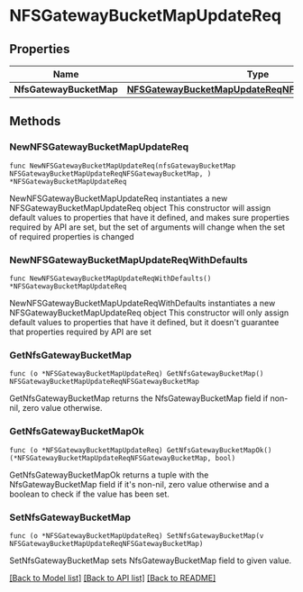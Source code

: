 # NFSGatewayBucketMapUpdateReq

## Properties

Name | Type | Description | Notes
------------ | ------------- | ------------- | -------------
**NfsGatewayBucketMap** | [**NFSGatewayBucketMapUpdateReqNFSGatewayBucketMap**](NFSGatewayBucketMapUpdateReqNFSGatewayBucketMap.md) |  | 

## Methods

### NewNFSGatewayBucketMapUpdateReq

`func NewNFSGatewayBucketMapUpdateReq(nfsGatewayBucketMap NFSGatewayBucketMapUpdateReqNFSGatewayBucketMap, ) *NFSGatewayBucketMapUpdateReq`

NewNFSGatewayBucketMapUpdateReq instantiates a new NFSGatewayBucketMapUpdateReq object
This constructor will assign default values to properties that have it defined,
and makes sure properties required by API are set, but the set of arguments
will change when the set of required properties is changed

### NewNFSGatewayBucketMapUpdateReqWithDefaults

`func NewNFSGatewayBucketMapUpdateReqWithDefaults() *NFSGatewayBucketMapUpdateReq`

NewNFSGatewayBucketMapUpdateReqWithDefaults instantiates a new NFSGatewayBucketMapUpdateReq object
This constructor will only assign default values to properties that have it defined,
but it doesn't guarantee that properties required by API are set

### GetNfsGatewayBucketMap

`func (o *NFSGatewayBucketMapUpdateReq) GetNfsGatewayBucketMap() NFSGatewayBucketMapUpdateReqNFSGatewayBucketMap`

GetNfsGatewayBucketMap returns the NfsGatewayBucketMap field if non-nil, zero value otherwise.

### GetNfsGatewayBucketMapOk

`func (o *NFSGatewayBucketMapUpdateReq) GetNfsGatewayBucketMapOk() (*NFSGatewayBucketMapUpdateReqNFSGatewayBucketMap, bool)`

GetNfsGatewayBucketMapOk returns a tuple with the NfsGatewayBucketMap field if it's non-nil, zero value otherwise
and a boolean to check if the value has been set.

### SetNfsGatewayBucketMap

`func (o *NFSGatewayBucketMapUpdateReq) SetNfsGatewayBucketMap(v NFSGatewayBucketMapUpdateReqNFSGatewayBucketMap)`

SetNfsGatewayBucketMap sets NfsGatewayBucketMap field to given value.



[[Back to Model list]](../README.md#documentation-for-models) [[Back to API list]](../README.md#documentation-for-api-endpoints) [[Back to README]](../README.md)


